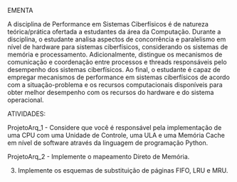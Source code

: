 EMENTA

A disciplina de Performance em Sistemas Ciberfísicos é de natureza teórica/prática ofertada a
estudantes da área da Computação. Durante a disciplina, o estudante analisa aspectos de
concorrência e paralelismo em nível de hardware para sistemas ciberfísicos, considerando os
sistemas de memória e processamento. Adicionalmente, distingue os mecanismos de
comunicação e coordenação entre processos e threads responsáveis pelo desempenho dos
sistemas ciberfísicos. Ao final, o estudante é capaz de empregar mecanismos de performance em
sistemas ciberfísicos de acordo com a situação-problema e os recursos computacionais disponíveis
para obter melhor desempenho com os recursos do hardware e do sistema operacional.

ATIVIDADES:

ProjetoArq_1 - Considere que você é responsável pela implementação de uma CPU com uma Unidade de Controle, uma
ULA e uma Memória Cache em nível de software através da linguagem de programação Python.

ProjetoArq_2 - Implemente o mapeamento Direto de Memória.

3) Implemente os esquemas de substituição de páginas FIFO, LRU e MRU.
